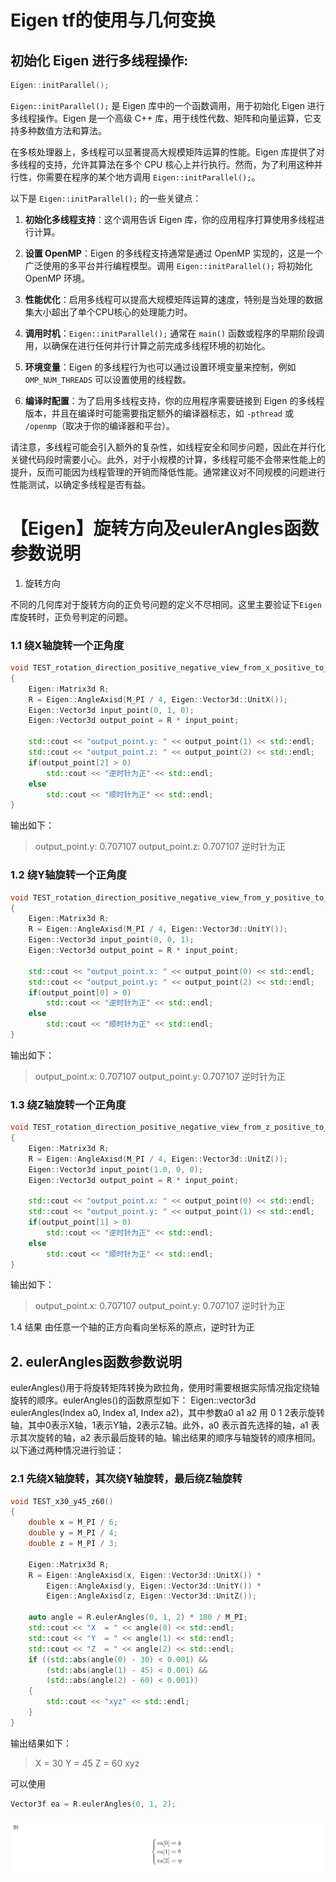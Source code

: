# Eigen tf的使用与几何变换
## 初始化 Eigen 进行多线程操作:

```C++
Eigen::initParallel();
```

`Eigen::initParallel();` 是 Eigen 库中的一个函数调用，用于初始化 Eigen 进行多线程操作。Eigen 是一个高级 C++ 库，用于线性代数、矩阵和向量运算，它支持多种数值方法和算法。

在多核处理器上，多线程可以显著提高大规模矩阵运算的性能。Eigen 库提供了对多线程的支持，允许其算法在多个 CPU 核心上并行执行。然而，为了利用这种并行性，你需要在程序的某个地方调用 `Eigen::initParallel();`。

以下是 `Eigen::initParallel();` 的一些关键点：

1. **初始化****多线程****支持**：这个调用告诉 Eigen 库，你的应用程序打算使用多线程进行计算。

1. **设置 OpenMP**：Eigen 的多线程支持通常是通过 OpenMP 实现的，这是一个广泛使用的多平台并行编程模型。调用 `Eigen::initParallel();` 将初始化 OpenMP 环境。

1. **性能优化**：启用多线程可以提高大规模矩阵运算的速度，特别是当处理的数据集大小超出了单个CPU核心的处理能力时。

1. **调用时机**：`Eigen::initParallel();` 通常在 `main()` 函数或程序的早期阶段调用，以确保在进行任何并行计算之前完成多线程环境的初始化。

1. **环境变量**：Eigen 的多线程行为也可以通过设置环境变量来控制，例如 `OMP_NUM_THREADS` 可以设置使用的线程数。

1. **编译时配置**：为了启用多线程支持，你的应用程序需要链接到 Eigen 的多线程版本，并且在编译时可能需要指定额外的编译器标志，如 `-pthread` 或 `/openmp`（取决于你的编译器和平台）。

请注意，多线程可能会引入额外的复杂性，如线程安全和同步问题，因此在并行化关键代码段时需要小心。此外，对于小规模的计算，多线程可能不会带来性能上的提升，反而可能因为线程管理的开销而降低性能。通常建议对不同规模的问题进行性能测试，以确定多线程是否有益。

# 【Eigen】旋转方向及eulerAngles函数参数说明

1. 旋转方向

不同的几何库对于旋转方向的正负号问题的定义不尽相同。这里主要验证下`Eigen`库旋转时，正负号判定的问题。

### 1.1 绕X轴旋转一个正角度

```C++
void TEST_rotation_direction_positive_negative_view_from_x_positive_to_origin()
{
    Eigen::Matrix3d R;
    R = Eigen::AngleAxisd(M_PI / 4, Eigen::Vector3d::UnitX());
    Eigen::Vector3d input_point(0, 1, 0);
    Eigen::Vector3d output_point = R * input_point;

    std::cout << "output_point.y: " << output_point(1) << std::endl;
    std::cout << "output_point.z: " << output_point(2) << std::endl;
    if(output_point[2] > 0)
        std::cout << "逆时针为正" << std::endl;
    else
        std::cout << "顺时针为正" << std::endl;
}
```

输出如下：

> output_point.y: 0.707107 output_point.z: 0.707107 逆时针为正

### 1.2 绕Y轴旋转一个正角度

```C++
void TEST_rotation_direction_positive_negative_view_from_y_positive_to_origin()
{
    Eigen::Matrix3d R;
    R = Eigen::AngleAxisd(M_PI / 4, Eigen::Vector3d::UnitY());
    Eigen::Vector3d input_point(0, 0, 1);
    Eigen::Vector3d output_point = R * input_point;

    std::cout << "output_point.x: " << output_point(0) << std::endl;
    std::cout << "output_point.y: " << output_point(2) << std::endl;
    if(output_point[0] > 0)
        std::cout << "逆时针为正" << std::endl;
    else
        std::cout << "顺时针为正" << std::endl;
}
```

输出如下：

> output_point.x: 0.707107 output_point.y: 0.707107 逆时针为正

### 1.3 绕Z轴旋转一个正角度

```C++
void TEST_rotation_direction_positive_negative_view_from_z_positive_to_origin()
{
    Eigen::Matrix3d R;
    R = Eigen::AngleAxisd(M_PI / 4, Eigen::Vector3d::UnitZ());
    Eigen::Vector3d input_point(1.0, 0, 0);
    Eigen::Vector3d output_point = R * input_point;

    std::cout << "output_point.x: " << output_point(0) << std::endl;
    std::cout << "output_point.y: " << output_point(1) << std::endl;
    if(output_point[1] > 0)
        std::cout << "逆时针为正" << std::endl;
    else
        std::cout << "顺时针为正" << std::endl;
}
```

输出如下：

> output_point.x: 0.707107 output_point.y: 0.707107 逆时针为正

1.4 结果 由任意一个轴的正方向看向坐标系的原点，逆时针为正

## 2. eulerAngles函数参数说明

eulerAngles()用于将旋转矩阵转换为欧拉角，使用时需要根据实际情况指定绕轴旋转的顺序。eulerAngles()的函数原型如下： Eigen::vector3d eulerAngles(Index a0, Index a1, Index a2)，其中参数a0 a1 a2 用 0 1 2表示旋转轴，其中0表示X轴，1表示Y轴，2表示Z轴。此外，a0 表示首先选择的轴，a1 表示其次旋转的轴，a2 表示最后旋转的轴。输出结果的顺序与轴旋转的顺序相同。 以下通过两种情况进行验证：

### 2.1 先绕X轴旋转，其次绕Y轴旋转，最后绕Z轴旋转

```C++
void TEST_x30_y45_z60()
{
    double x = M_PI / 6;
    double y = M_PI / 4;
    double z = M_PI / 3;

    Eigen::Matrix3d R;
    R = Eigen::AngleAxisd(x, Eigen::Vector3d::UnitX()) *
        Eigen::AngleAxisd(y, Eigen::Vector3d::UnitY()) *
        Eigen::AngleAxisd(z, Eigen::Vector3d::UnitZ());

    auto angle = R.eulerAngles(0, 1, 2) * 180 / M_PI;
    std::cout << "X  = " << angle(0) << std::endl;
    std::cout << "Y  = " << angle(1) << std::endl;
    std::cout << "Z  = " << angle(2) << std::endl;
    if ((std::abs(angle(0) - 30) < 0.001) &&
        (std::abs(angle(1) - 45) < 0.001) &&
        (std::abs(angle(2) - 60) < 0.001))
    {
        std::cout << "xyz" << std::endl;
    }
}
```

输出结果如下：

> X = 30 Y = 45 Z = 60 xyz

可以使用

```C++
Vector3f ea = R.eulerAngles(0, 1, 2);
```

![img](images/-17532561731671.png)